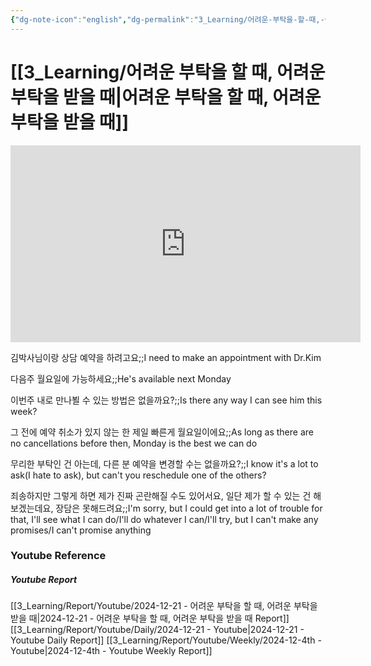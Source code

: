 ```yaml
---
{"dg-note-icon":"english","dg-permalink":"3_Learning/어려운-부탁을-할-때,-어려운-부탁을-받을-때","created-date":"2024-12-21 11:56:55 pm","date":"2024-12-21","type":"youtube","tags":["youtube","english","flashcards"],"aliases":null,"youtuber":"빨모쌤","channelName":"라이브 아카데미","link":"https://www.youtube.com/watch?v=adDFOB3ZNtY","img":"https://img.youtube.com/vi/adDFOB3ZNtY/0.jpg","dg-publish":true,"permalink":"/3_Learning/어려운-부탁을-할-때,-어려운-부탁을-받을-때/","dgPassFrontmatter":true,"noteIcon":"english"}
---
```


# [[3_Learning/어려운 부탁을 할 때, 어려운 부탁을 받을 때\|어려운 부탁을 할 때, 어려운 부탁을 받을 때]]


<div class="container-root"><span></span></div><div><div class="container-root"><iframe width="560" height="315" src="https://www.youtube.com/embed/adDFOB3ZNtY" title="YouTube video player" frameborder="0" allow="accelerometer; autoplay; clipboard-write; encrypted-media; gyroscope; picture-in-picture; web-share" allowfullscreen=""></iframe></div></div>

김박사님이랑 상담 예약을 하려고요;;I need to make an appointment with Dr.Kim
<!--SR:!2025-01-13,8,250-->
다음주 월요일에 가능하세요;;He's available next Monday
<!--SR:!2024-12-28,1,230-->
이번주 내로 만나뵐 수 있는 방법은 없을까요?;;Is there any way I can see him this week?
<!--SR:!2025-01-18,16,290-->
그 전에 예약 취소가 있지 않는 한 제일 빠른게 월요일이에요;;As long as there are no cancellations before then, Monday is the best we can do
<!--SR:!2025-01-16,10,250-->
무리한 부탁인 건 아는데, 다른 분 예약을 변경할 수는 없을까요?;;I know it's a lot to ask(I hate to ask), but can't you reschedule one of the others?
<!--SR:!2025-01-09,7,250-->
죄송하지만 그렇게 하면 제가 진짜 곤란해질 수도 있어서요, 일단 제가 할 수 있는 건 해보겠는데요, 장담은 못해드려요;;I'm sorry, but I could get into a lot of trouble for that, I'll see what I can do/I'll do whatever I can/I'll try, but I can't make any promises/I can't promise anything
<!--SR:!2024-12-30,3,250-->










### Youtube Reference
##### Youtube Report
[[3_Learning/Report/Youtube/2024-12-21 - 어려운 부탁을 할 때, 어려운 부탁을 받을 때\|2024-12-21 - 어려운 부탁을 할 때, 어려운 부탁을 받을 때 Report]]
[[3_Learning/Report/Youtube/Daily/2024-12-21 - Youtube\|2024-12-21 - Youtube Daily Report]]
[[3_Learning/Report/Youtube/Weekly/2024-12-4th - Youtube\|2024-12-4th - Youtube Weekly Report]]

